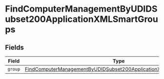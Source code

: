 # FindComputerManagementByUDIDSubset200ApplicationXMLSmartGroups


## Fields

| Field                                                                                                                                                                 | Type                                                                                                                                                                  | Required                                                                                                                                                              | Description                                                                                                                                                           |
| --------------------------------------------------------------------------------------------------------------------------------------------------------------------- | --------------------------------------------------------------------------------------------------------------------------------------------------------------------- | --------------------------------------------------------------------------------------------------------------------------------------------------------------------- | --------------------------------------------------------------------------------------------------------------------------------------------------------------------- |
| `group`                                                                                                                                                               | [FindComputerManagementByUDIDSubset200ApplicationXMLSmartGroupsGroup](../../models/operations/findcomputermanagementbyudidsubset200applicationxmlsmartgroupsgroup.md) | :heavy_minus_sign:                                                                                                                                                    | N/A                                                                                                                                                                   |